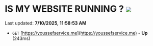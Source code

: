 # IS MY WEBSITE RUNNING ? [![](https://img.shields.io/static/v1?label=Sponsor&message=%E2%9D%A4&logo=GitHub&color=%23fe8e86)](https://github.com/sponsors/Youssef-Lehmam)

Last updated: **7/10/2025, 11:58:53 AM**

- `GET` [https://youssefservice.me](https://youssefservice.me) - **Up** (243ms)
